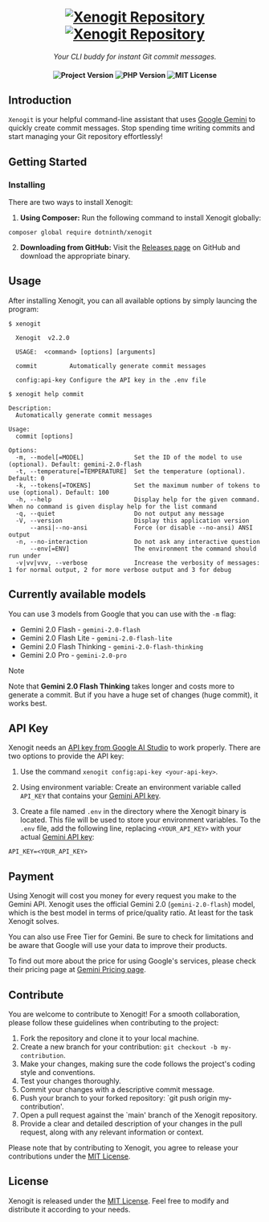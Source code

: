<h1 align="center">
    <a href="https://github.com/dotninth/xenogit/#gh-light-mode-only">
        <img src="./.github/assets/xenogit-logo-light.svg" alt="Xenogit Repository">
    </a>
    <a href="https://github.com/dotninth/xenogit/#gh-dark-mode-only">
        <img src="./.github/assets/xenogit-logo-dark.svg" alt="Xenogit Repository">
    </a>
</h1>

<p align="center">
    <i align="center">Your CLI buddy for instant Git commit messages.</i>
</p>

<h4 align="center">
    <img src="https://img.shields.io/badge/release-v2.2.0-blue" alt="Project Version">
    <img src="https://img.shields.io/badge/php-%3E=8.2-royalblue" alt="PHP Version">
    <img src="https://img.shields.io/badge/license-MIT-green" alt="MIT License">
</h4>

## Introduction

`Xenogit` is your helpful command-line assistant that uses [Google Gemini](https://deepmind.google/technologies/gemini/) to quickly create commit messages.
Stop spending time writing commits and start managing your Git repository effortlessly!

## ️Getting Started

### Installing

There are two ways to install Xenogit:

1. **Using Composer:** Run the following command to install Xenogit globally:

```shell
composer global require dotninth/xenogit
```

2. **Downloading from GitHub:** Visit the [Releases page](https://github.com/dotninth/xenogit/releases) on GitHub and download the appropriate binary.

## Usage

After installing Xenogit, you can all available options by simply launcing the program:

```shell
$ xenogit

  Xenogit  v2.2.0

  USAGE:  <command> [options] [arguments]

  commit         Automatically generate commit messages

  config:api-key Configure the API key in the .env file
```

```shell
$ xenogit help commit

Description:
  Automatically generate commit messages

Usage:
  commit [options]

Options:
  -m, --model[=MODEL]              Set the ID of the model to use (optional). Default: gemini-2.0-flash
  -t, --temperature[=TEMPERATURE]  Set the temperature (optional). Default: 0
  -k, --tokens[=TOKENS]            Set the maximum number of tokens to use (optional). Default: 100
  -h, --help                       Display help for the given command. When no command is given display help for the list command
  -q, --quiet                      Do not output any message
  -V, --version                    Display this application version
      --ansi|--no-ansi             Force (or disable --no-ansi) ANSI output
  -n, --no-interaction             Do not ask any interactive question
      --env[=ENV]                  The environment the command should run under
  -v|vv|vvv, --verbose             Increase the verbosity of messages: 1 for normal output, 2 for more verbose output and 3 for debug
```

## Currently available models

You can use 3 models from Google that you can use with the `-m` flag:

- Gemini 2.0 Flash - `gemini-2.0-flash`
- Gemini 2.0 Flash Lite - `gemini-2.0-flash-lite`
- Gemini 2.0 Flash Thinking - `gemini-2.0-flash-thinking`
- Gemini 2.0 Pro - `gemini-2.0-pro`

> [!NOTE]
> Note that **Gemini 2.0 Flash Thinking** takes longer and costs more to generate a commit. But if you have a huge set of changes (huge commit), it works best.

## API Key

Xenogit needs an [API key from Google AI Studio](https://aistudio.google.com/apikey) to work properly. There are two options to provide the API key:

1. Use the command `xenogit config:api-key <your-api-key>`.

2. Using environment variable: Create an environment variable called `API_KEY` that contains your [Gemini API key](https://aistudio.google.com/apikey).

3. Create a file named `.env` in the directory where the Xenogit binary is located. This file will be used to store your environment variables. To the `.env` file, add the following line, replacing `<YOUR_API_KEY>` with your actual [Gemini API key](https://aistudio.google.com/apikey):

```shell
API_KEY=<YOUR_API_KEY>
```

## Payment

Using Xenogit will cost you money for every request you make to the Gemini API. Xenogit uses the official Gemini 2.0 (`gemini-2.0-flash`) model, which is the best model in terms of price/quality ratio. At least for the task Xenogit solves.

You can also use Free Tier for Gemini. Be sure to check for limitations and be aware that Google will use your data to improve their products.

To find out more about the price for using Google's services, please check their pricing page at [Gemini Pricing page](https://ai.google.dev/gemini-api/docs/pricing).

## Contribute

You are welcome to contribute to Xenogit! For a smooth collaboration, please follow these guidelines when contributing to the project:

1. Fork the repository and clone it to your local machine.
2. Create a new branch for your contribution: `git checkout -b my-contribution`.
3. Make your changes, making sure the code follows the project's coding style and conventions.
4. Test your changes thoroughly.
5. Commit your changes with a descriptive commit message.
6. Push your branch to your forked repository: `git push origin my-contribution'.
7. Open a pull request against the `main' branch of the Xenogit repository.
8. Provide a clear and detailed description of your changes in the pull request, along with any relevant information or context.

Please note that by contributing to Xenogit, you agree to release your contributions under the [MIT License](LICENSE.md).

## License

Xenogit is released under the [MIT License](LICENSE.md). Feel free to modify and distribute it according to your needs.
